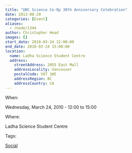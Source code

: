 ```yaml
---
title: "UBC Science Co-Op 30th Anniversary Celebration"
date: 2013-08-29
categories: [Event]
aliases:
  - /node/1344
author: Christopher Head
images: []
start_date: 2010-03-24 12:00:00
end_date: 2010-03-24 15:00:00
location:
  name: Ladha Science Student Centre
  address:
    streetAddress: 2055 East Mall
    addressLocality: Vancouver
    postalCode: V6T 1W5
    addressRegion: BC
    addressCountry: CA
---
```


When:

Wednesday, March 24, 2010 - 12:00 to 15:00

Where:

Ladha Science Student Centre

Tags:

[Social](/social)
